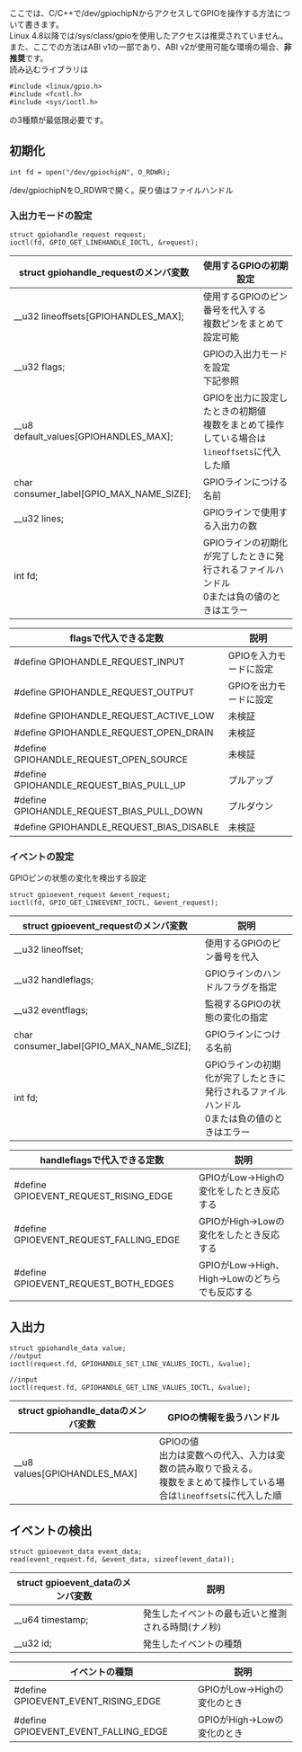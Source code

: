 ここでは、C/C++で/dev/gpiochipNからアクセスしてGPIOを操作する方法について書きます。\
Linux 4.8以降では/sys/class/gpioを使用したアクセスは推奨されていません。\
また、ここでの方法はABI v1の一部であり、ABI v2が使用可能な環境の場合、**非推奨**です。\
読み込むライブラリは
```
#include <linux/gpio.h>
#include <fcntl.h>
#include <sys/ioctl.h>
```
の3種類が最低限必要です。
## 初期化
```
int fd = open("/dev/gpiochipN", O_RDWR);
```
/dev/gpiochipNをO_RDWRで開く。戻り値はファイルハンドル
### 入出力モードの設定
```
struct gpiohandle_request request;
ioctl(fd, GPIO_GET_LINEHANDLE_IOCTL, &request);
```
|struct gpiohandle_requestのメンバ変数|使用するGPIOの初期設定|
|-|-|
|__u32 lineoffsets\[GPIOHANDLES_MAX\];|使用するGPIOのピン番号を代入する<br>複数ピンをまとめて設定可能|
|__u32 flags;|GPIOの入出力モードを設定<br>下記参照|
|__u8 default_values\[GPIOHANDLES_MAX\];|GPIOを出力に設定したときの初期値<br>複数をまとめて操作している場合は`lineoffsets`に代入した順|
|char consumer_label\[GPIO_MAX_NAME_SIZE\];|GPIOラインにつける名前|
|__u32 lines;|GPIOラインで使用する入出力の数|
|int fd;|GPIOラインの初期化が完了したときに発行されるファイルハンドル<br>0または負の値のときはエラー|

|flagsで代入できる定数|説明|
|---|---|
|#define GPIOHANDLE_REQUEST_INPUT|GPIOを入力モードに設定|
|#define GPIOHANDLE_REQUEST_OUTPUT|GPIOを出力モードに設定|
|#define GPIOHANDLE_REQUEST_ACTIVE_LOW|未検証|
|#define GPIOHANDLE_REQUEST_OPEN_DRAIN|未検証|
|#define GPIOHANDLE_REQUEST_OPEN_SOURCE|未検証|
|#define GPIOHANDLE_REQUEST_BIAS_PULL_UP|プルアップ|
|#define GPIOHANDLE_REQUEST_BIAS_PULL_DOWN|プルダウン|
|#define GPIOHANDLE_REQUEST_BIAS_DISABLE|未検証|
### イベントの設定
GPIOピンの状態の変化を検出する設定
```
struct gpioevent_request &event_request;
ioctl(fd, GPIO_GET_LINEEVENT_IOCTL, &event_request);
```
|struct gpioevent_requestのメンバ変数|説明|
|-|-|
|__u32 lineoffset;|使用するGPIOのピン番号を代入|
|__u32 handleflags;|GPIOラインのハンドルフラグを指定|
|__u32 eventflags;|監視するGPIOの状態の変化の指定|
|char consumer_label\[GPIO_MAX_NAME_SIZE\];|GPIOラインにつける名前|
|int fd;|GPIOラインの初期化が完了したときに発行されるファイルハンドル<br>0または負の値のときはエラー|

|handleflagsで代入できる定数|説明|
|-|-|
|#define GPIOEVENT_REQUEST_RISING_EDGE|GPIOがLow->Highの変化をしたとき反応する|
|#define GPIOEVENT_REQUEST_FALLING_EDGE|GPIOがHigh->Lowの変化をしたとき反応する|
|#define GPIOEVENT_REQUEST_BOTH_EDGES|GPIOがLow->High、High->Lowのどちらでも反応する|
## 入出力
```
struct gpiohandle_data value;
//output
ioctl(request.fd, GPIOHANDLE_SET_LINE_VALUES_IOCTL, &value);

//input
ioctl(request.fd, GPIOHANDLE_GET_LINE_VALUES_IOCTL, &value);
```
|struct gpiohandle_dataのメンバ変数|GPIOの情報を扱うハンドル|
|-|-|
|__u8 values\[GPIOHANDLES_MAX\]|GPIOの値<br>出力は変数への代入、入力は変数の読み取りで扱える。<br>複数をまとめて操作している場合は`lineoffsets`に代入した順|
## イベントの検出
```
struct gpioevent_data event_data;
read(event_request.fd, &event_data, sizeof(event_data));
```
|struct gpioevent_dataのメンバ変数|説明|
|-|-|
|__u64 timestamp;|発生したイベントの最も近いと推測される時間(ナノ秒)|
|__u32 id;|発生したイベントの種類|

|イベントの種類|説明|
|-|-|
|#define GPIOEVENT_EVENT_RISING_EDGE|GPIOがLow->Highの変化のとき|
|#define GPIOEVENT_EVENT_FALLING_EDGE|GPIOがHigh->Lowの変化のとき|